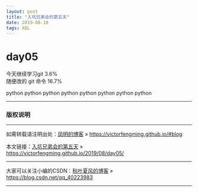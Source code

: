 ```yaml
---
layout: post
title: "入坑兄弟会的第五天"
date: 2019-08-18 
tags: XDL  
---
```



# day05


今天继续学习git   3.6%  
随便改的
git 命令  16.7%

python python python python python python python python 
***
### 版权说明

***
如需转载请注明出处：[凤明的博客](https://victorfengming.github.io/#blog) » https://victorfengming.github.io/#blog

本文链接：[入坑兄弟会的第五天](https://victorfengming.github.io/2019/08/day04/) » https://victorfengming.github.io/2019/08/day05/

***
大家可以关注小编的CSDN：[秋叶夏风的博客](https://blog.csdn.net/qq_40223983) » https://blog.csdn.net/qq_40223983

***

